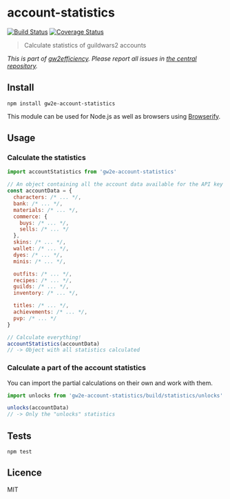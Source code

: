 # account-statistics

[![Build Status](https://img.shields.io/travis/gw2efficiency/account-statistics.svg?style=flat-square)](https://travis-ci.org/gw2efficiency/account-statistics)
[![Coverage Status](https://img.shields.io/codecov/c/github/gw2efficiency/account-statistics/master.svg?style=flat-square)](https://codecov.io/github/gw2efficiency/account-statistics)

> Calculate statistics of guildwars2 accounts

*This is part of [gw2efficiency](https://gw2efficiency.com). Please report all issues in [the central repository](https://github.com/gw2efficiency/issues/issues).*

## Install

```
npm install gw2e-account-statistics
```

This module can be used for Node.js as well as browsers using [Browserify](https://github.com/substack/browserify-handbook#how-node_modules-works).

## Usage

### Calculate the statistics

```js
import accountStatistics from 'gw2e-account-statistics'

// An object containing all the account data available for the API key
const accountData = {
  characters: /* ... */,
  bank: /* ... */,
  materials: /* ... */,
  commerce: {
    buys: /* ... */,
    sells: /* ... */
  },
  skins: /* ... */,
  wallet: /* ... */,
  dyes: /* ... */,
  minis: /* ... */,

  outfits: /* ... */,
  recipes: /* ... */,
  guilds: /* ... */,
  inventory: /* ... */,

  titles: /* ... */,
  achievements: /* ... */,
  pvp: /* ... */
}

// Calculate everything!
accountStatistics(accountData)
// -> Object with all statistics calculated
```

### Calculate a part of the account statistics

You can import the partial calculations on their own and work with them.

```js
import unlocks from 'gw2e-account-statistics/build/statistics/unlocks'

unlocks(accountData)
// -> Only the "unlocks" statistics
```

## Tests

```
npm test
```

## Licence

MIT
